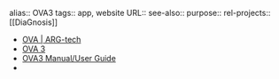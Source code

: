 alias:: OVA3
tags:: app, website
URL::
see-also::
purpose::
rel-projects:: [[DiaGnosis]]

- [OVA | ARG-tech](https://www.arg.tech/index.php/ova/)
- [OVA 3](https://ova.arg.tech/)
- [OVA3 Manual/User Guide](https://arg.tech/~chris/OVA3UserGuide.pdf)
-
